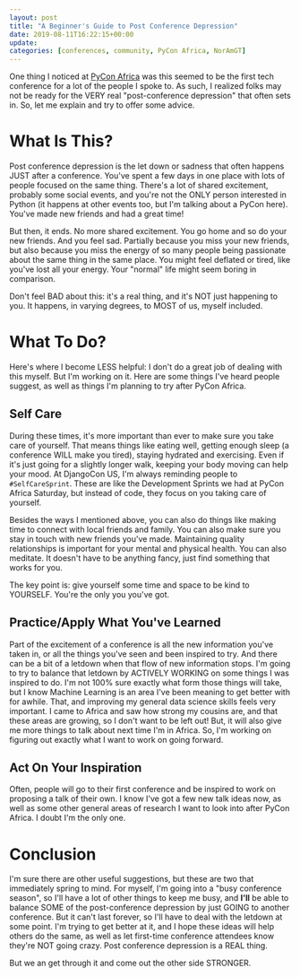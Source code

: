 ```yaml
---
layout: post
title: "A Beginner's Guide to Post Conference Depression"
date: 2019-08-11T16:22:15+00:00
update: 
categories: [conferences, community, PyCon Africa, NorAmGT]
---
```

One thing I noticed at [PyCon Africa](https://africa.pycon.org/) was this seemed to be the first tech conference for a lot of the people I spoke to. As such, I realized folks may not be ready for the VERY real "post-conference depression" that often sets in. So, let me explain and try to offer some advice.


# What Is This?
Post conference depression is the let down or sadness that often happens JUST after a conference. You've spent a few days in one place with lots of people focused on the same thing. There's a lot of shared excitement, probably some social events, and you're not the ONLY person interested in Python (it happens at other events too, but I'm talking about a PyCon here). You've made new friends and had a great time!

But then, it ends. No more shared excitement. You go home and so do your new friends. And you feel sad. Partially because you miss your new friends, but also because you miss the energy of so many people being passionate about the same thing in the same place. You might feel deflated or tired, like you've lost all your energy. Your "normal" life might seem boring in comparison.

Don't feel BAD about this: it's a real thing, and it's NOT just happening to you. It happens, in varying degrees, to MOST of us, myself included.

# What To Do?
Here's where I become LESS helpful: I don't do a great job of dealing with this myself. But I'm working on it. Here are some things I've heard people suggest, as well as things I'm planning to try after PyCon Africa.

## Self Care
During these times, it's more important than ever to make sure you take care of yourself. That means things like eating well, getting enough sleep (a conference WILL make you tired), staying hydrated and exercising. Even if it's just going for a slightly longer walk, keeping your body moving can help your mood. At DjangoCon US, I'm always reminding people to `#SelfCareSprint`. These are like the Development Sprints we had at PyCon Africa Saturday, but instead of code, they focus on you taking care of yourself.

Besides the ways I mentioned above, you can also do things like making time to connect with local friends and family. You can also make sure you stay in touch with new friends you've made. Maintaining quality relationships is important for your mental and physical health. You can also meditate. It doesn't have to be anything fancy, just find something that works for you.

The key point is: give yourself some time and space to be kind to YOURSELF. You're the only you you've got.

## Practice/Apply What You've Learned
Part of the excitement of a conference is all the new information you've taken in, or all the things you've seen and been inspired to try. And there can be a bit of a letdown when that flow of new information stops. I'm going to try to balance that letdown by ACTIVELY WORKING on some things I was inspired to do. I'm not 100% sure exactly what form those things will take, but I know Machine Learning is an area I've been meaning to get better with for awhile. That, and improving my general data science skills feels very important. I came to Africa and saw how strong my cousins are, and that these areas are growing, so I don't want to be left out! But, it will also give me more things to talk about next time I'm in Africa. So, I'm working on figuring out exactly what I want to work on going forward.

## Act On Your Inspiration
Often, people will go to their first conference and be inspired to work on proposing a talk of their own. I know I've got a few new talk ideas now, as well as some other general areas of research I want to look into after PyCon Africa. I doubt I'm the only one.

# Conclusion
I'm sure there are other useful suggestions, but these are two that immediately spring to mind. For myself, I'm going into a "busy conference season", so I'll have a lot of other things to keep me busy, and **I'll** be able to balance SOME of the post-conference depression by just GOING to another conference. But it can't last forever, so I'll have to deal with the letdown at some point. I'm trying to get better at it, and I hope these ideas will help others do the same, as well as let first-time conference attendees know they're NOT going crazy. Post conference depression is a REAL thing.

But we an get through it and come out the other side STRONGER.